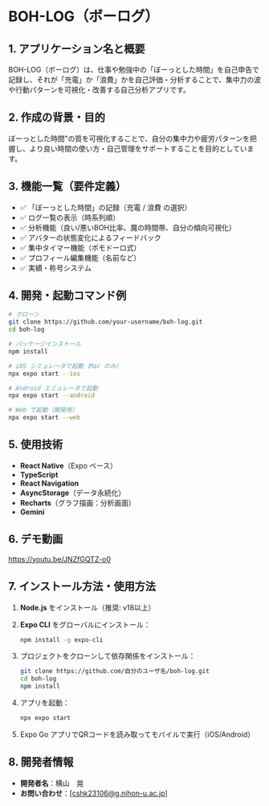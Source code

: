 # BOH-LOG（ボーログ）

## 1. アプリケーション名と概要

BOH-LOG（ボーログ）は、仕事や勉強中の「ぼーっとした時間」を自己申告で記録し、それが「充電」か「浪費」かを自己評価・分析することで、集中力の波や行動パターンを可視化・改善する自己分析アプリです。

## 2. 作成の背景・目的

ぼーっとした時間"の質を可視化することで、自分の集中力や疲労パターンを把握し、より良い時間の使い方・自己管理をサポートすることを目的としています。

## 3. 機能一覧（要件定義）

- ✅ 「ぼーっとした時間」の記録（充電 / 浪費 の選択）
- ✅ ログ一覧の表示（時系列順）
- ✅ 分析機能（良い/悪いBOH比率、魔の時間帯、自分の傾向可視化）
- ✅ アバターの状態変化によるフィードバック
- ✅ 集中タイマー機能（ポモドーロ式）
- ✅ プロフィール編集機能（名前など）
- ✅ 実績・称号システム

## 4. 開発・起動コマンド例

```bash
# クローン
git clone https://github.com/your-username/boh-log.git
cd boh-log

# パッケージインストール
npm install

# iOS シミュレータで起動（Mac のみ）
npx expo start --ios

# Android エミュレータで起動
npx expo start --android

# Web で起動（開発用）
npx expo start --web
````

## 5. 使用技術

* **React Native**（Expo ベース）
* **TypeScript**
* **React Navigation**
* **AsyncStorage**（データ永続化）
* **Recharts**（グラフ描画：分析画面）
* **Gemini**   

## 6. デモ動画

https://youtu.be/JNZfGQTZ-o0

## 7. インストール方法・使用方法

1. **Node.js** をインストール（推奨: v18以上）
2. **Expo CLI** をグローバルにインストール：

   ```bash
   npm install -g expo-cli
   ```
3. プロジェクトをクローンして依存関係をインストール：

   ```bash
   git clone https://github.com/自分のユーザ名/boh-log.git
   cd boh-log
   npm install
   ```
4. アプリを起動：

   ```bash
   npx expo start
   ```
5. Expo Go アプリでQRコードを読み取ってモバイルで実行（iOS/Android）

## 8. 開発者情報

* **開発者名**：横山　晃
* **お問い合わせ**：[cshk23106@g.nihon-u.ac.jp]


